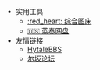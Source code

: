 * 实用工具
  * [:red_heart: 综合图床](https://static.hytalebbs.com/)
  * [:us: 蓝奏网盘](https://lanzou.com/)
* 友情链接
  * [HytaleBBS](https://hytalebbs.com/)
  * [尔坂论坛](https://www.urbanemc.net/)
